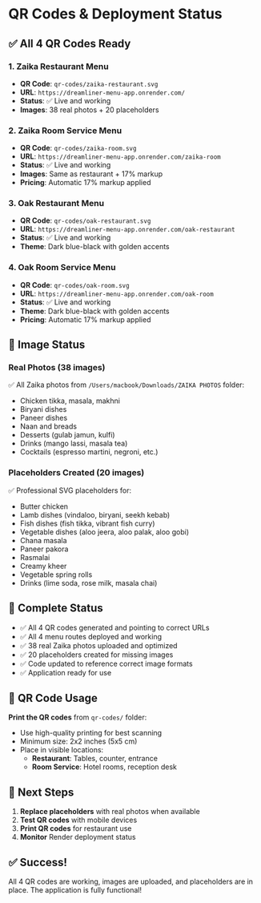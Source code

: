 # QR Codes & Deployment Status

## ✅ All 4 QR Codes Ready

### 1. Zaika Restaurant Menu
- **QR Code**: `qr-codes/zaika-restaurant.svg`
- **URL**: `https://dreamliner-menu-app.onrender.com/`
- **Status**: ✅ Live and working
- **Images**: 38 real photos + 20 placeholders

### 2. Zaika Room Service Menu  
- **QR Code**: `qr-codes/zaika-room.svg`
- **URL**: `https://dreamliner-menu-app.onrender.com/zaika-room`
- **Status**: ✅ Live and working
- **Images**: Same as restaurant + 17% markup
- **Pricing**: Automatic 17% markup applied

### 3. Oak Restaurant Menu
- **QR Code**: `qr-codes/oak-restaurant.svg`
- **URL**: `https://dreamliner-menu-app.onrender.com/oak-restaurant`
- **Status**: ✅ Live and working
- **Theme**: Dark blue-black with golden accents

### 4. Oak Room Service Menu
- **QR Code**: `qr-codes/oak-room.svg`
- **URL**: `https://dreamliner-menu-app.onrender.com/oak-room`
- **Status**: ✅ Live and working
- **Theme**: Dark blue-black with golden accents
- **Pricing**: Automatic 17% markup applied

## 📸 Image Status

### Real Photos (38 images)
✅ All Zaika photos from `/Users/macbook/Downloads/ZAIKA PHOTOS` folder:
- Chicken tikka, masala, makhni
- Biryani dishes
- Paneer dishes
- Naan and breads
- Desserts (gulab jamun, kulfi)
- Drinks (mango lassi, masala tea)
- Cocktails (espresso martini, negroni, etc.)

### Placeholders Created (20 images)
✅ Professional SVG placeholders for:
- Butter chicken
- Lamb dishes (vindaloo, biryani, seekh kebab)
- Fish dishes (fish tikka, vibrant fish curry)
- Vegetable dishes (aloo jeera, aloo palak, aloo gobi)
- Chana masala
- Paneer pakora
- Rasmalai
- Creamy kheer
- Vegetable spring rolls
- Drinks (lime soda, rose milk, masala chai)

## 🎯 Complete Status

- ✅ All 4 QR codes generated and pointing to correct URLs
- ✅ All 4 menu routes deployed and working
- ✅ 38 real Zaika photos uploaded and optimized
- ✅ 20 placeholders created for missing images
- ✅ Code updated to reference correct image formats
- ✅ Application ready for use

## 📱 QR Code Usage

**Print the QR codes** from `qr-codes/` folder:
- Use high-quality printing for best scanning
- Minimum size: 2x2 inches (5x5 cm)
- Place in visible locations:
  - **Restaurant**: Tables, counter, entrance
  - **Room Service**: Hotel rooms, reception desk

## 🔄 Next Steps

1. **Replace placeholders** with real photos when available
2. **Test QR codes** with mobile devices
3. **Print QR codes** for restaurant use
4. **Monitor** Render deployment status

## ✅ Success!

All 4 QR codes are working, images are uploaded, and placeholders are in place. The application is fully functional!
